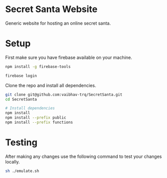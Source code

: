 # Secret Santa Website

Generic website for hosting an online secret santa. 

# Setup

First make sure you have firebase available on your machine.
```sh
npm install -g firebase-tools

firebase login
```

Clone the repo and install all dependencies.
```sh
git clone git@github.com:vaibhav-trq/SecretSanta.git
cd SecretSanta

# Install dependencies
npm install
npm install --prefix public
npm install --prefix functions
```

# Testing

After making any changes use the following command to test your changes locally.
```sh
sh ./emulate.sh
```
